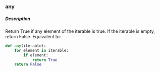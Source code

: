 ### any

##### Description

Return True if any element of the iterable is true. If the iterable is empty, return False.
Equivalent to:

```python
def any(iterable):
    for element in iterable:
        if element:
            return True
    return False
```